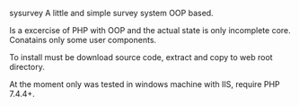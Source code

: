  sysurvey
A little and simple survey system OOP based.

Is a excercise of PHP with OOP and the actual state is only incomplete core.
Conatains only some  user components.

To install must be download source code, extract and copy to web root directory.

At the moment only was tested in windows machine with IIS, require PHP 7.4.4+.

